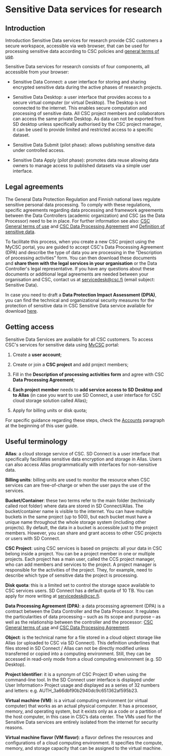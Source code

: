 
# Sensitive Data services for research


## Introduction

Introduction 
Sensitive Data services for research provide CSC customers a secure workspace, accessible via web browser, that can be used for processing sensitive data according to CSC policies and [general terms of use](https://research.csc.fi/general-terms-of-use).

Sensitive Data services for research consists of four components, all accessible from your browser:

* Sensitive Data Connect: a user interface for storing and sharing encrypted sensitive data during the active phases of research projects.

* Sensitive Data Desktop: a user interface that provides access to a secure virtual computer (or virtual Desktop). The Desktop is not connected to the internet. This enables secure computation and processing of sensitive data. All CSC project members and collaborators can access the same private Desktop. As data can not be exported from SD desktop unless specifically authorised by the CSC project manager,  it can be used to provide limited and restricted access to a specific dataset.

* Sensitive Data Submit (pilot phase): allows publishing sensitive data under controlled access.

* Sensitive Data Apply (pilot phase): promotes data reuse allowing data owners to manage access to published datasets via a simple user interface. 




## Legal agreements

The General Data Protection Regulation and Finnish national laws regulate sensitive personal data processing. To comply with these regulations, specific agreements regarding data processing and framework agreements between the Data Controllers (academic organization) and CSC (as the Data Processor) need to be in place.
For further information see also: [CSC General terms of use](https://research.csc.fi/general-terms-of-use) and [CSC Data Processing Agreement](https://research.csc.fi/data-processing-agreement) and [Definition of sensitive data](https://research.csc.fi/definition-of-sensitive-data).

To facilitate this process, when you create a new CSC project using the MyCSC portal, you are guided to accept CSC's Data Processing Agreement (DPA) and describe the type of data you are processing in the "Description of processing activities" form. You can then download these documents and **share them with the legal services in your organisation** or the Data Controller's legal representative. If you have any questions about these documents or additional legal agreements are needed between your organisation and CSC, contact us at servicedesk@csc.fi (email subject: Sensitive Data).

In case you need to draft a **Data Protection Impact Assessment (DPIA)**, you can find the technical and organizational security measures for the protection of
sensitive data in CSC Sensitive Data service available for download [here](./technical-organisational-sec-measures.pdf).



## Getting access

Sensitive Data Services are available for all CSC customers.
To access CSC's services for sensitive data using [MyCSC](https://my.csc.fi) portal:

   1. Create a **user account**;

   3. Create or join a **CSC project** and add project members;

   4. Fill in the **Description of processing activities form** and agree with CSC **Data Processing Agreement**;
    
   5. **Each project member** needs to **add service access to SD Desktop and to Allas** (in case you want to use SD Connect, a user interface for CSC cloud storage solution called Allas);

   6. Apply for billing units or disk quota;

For specific guidance regarding these steps, check the [Accounts](../../accounts/index.md) paragraph at the beginning of this user guide.


## Useful terminology

**Allas**: a cloud storage service of CSC. SD Connect is a user interface that specifically facilitates sensitive data encryption and storage in Allas. Users can also access Allas programmatically with interfaces for non-sensitive data.

**Billing units**: billing units are used to monitor the resource when CSC services can are free-of-charge or when the user pays the use of the services.

**Bucket/Container**: these two terms refer to the main folder (technically called root folder) where data are stored in SD Connect/Allas. The bucket/container name is visible to the internet. You can have multiple buckets in the same project (up to 500), but each bucket must have a unique name throughout the whole storage system (including other projects). By default, the data in a bucket is accessible just to the project members. However, you can share and grant access to other CSC projects or users with SD Connect.

**CSC Project**: using CSC services is based on projects: all your data in CSC belong inside a project. You can be a project member in one or multiple projects. Each project has a main user, called the CCS project manager, who can add members and services to the project. A project manager is responsible for the activities of the project. They, for example, need to describe which type of sensitive data the project is processing.

**Disk quota**: this is a limited set to control the storage space available to CSC services users. SD Connect has a default quota of 10 TB. You can apply for more writing at servicedesk@csc.fi. 

**Data Processing Agreement (DPA)**: a data processing agreement (DPA) is a contract between the Data Controller and the Data Processor. It regulates the particularities of data processing – such as its scope and purpose – as well as the relationship between the controller and the processor: [CSC General terms of use](https://research.csc.fi/general-terms-of-use) and [CSC Data Processing Agreement](https://research.csc.fi/data-processing-agreement).

**Object**: is the technical name for a file stored in a cloud object storage like Allas (or uploaded to CSC via SD Connect). This definition underlines that files stored in SD Connect /  Allas can not be directly modified unless transferred or copied into a computing environment. Still, they can be accessed in read-only mode from a cloud computing environment (e.g. SD Desktop). 

**Project Identifier**: it is a synonym of CSC Project ID when using the command-line tool. In the SD Connect user interface is displayed under User Information> Project usage and displayed as a series of 32 numbers and letters: e.g. AUTH_3a66dbf90b2940dc9c651362af595b23.

**Virtual machine (VM)**: is a virtual computing environment (or virtual computer) that works as an actual physical computer. It has a processor, memory, and operating system, but it exists only as a code or a partition of the host computer, in this case in CSC’s data center. The VMs used for the Sensitive Data services are entirely isolated from the internet for security reasons.

**Virtual machine flavor (VM flavor)**: a flavor defines the resources and configurations of a cloud computing environment. It specifies the compute, memory, and storage capacity that can be assigned to the virtual machine.

